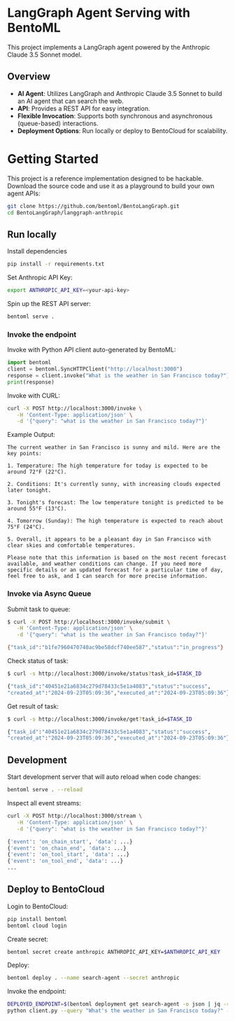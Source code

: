 # LangGraph Agent Serving with BentoML

This project implements a LangGraph agent powered by the Anthropic Claude 3.5 Sonnet model. 

## Overview

- **AI Agent**: Utilizes LangGraph and Anthropic Claude 3.5 Sonnet to build an AI agent that can search the web.
- **API**: Provides a REST API for easy integration.
- **Flexible Invocation**: Supports both synchronous and asynchronous (queue-based) interactions.
- **Deployment Options**: Run locally or deploy to BentoCloud for scalability.

# Getting Started

This project is a reference implementation designed to be hackable. Download the source code and use it as a playground to build your own agent APIs:

```bash
git clone https://github.com/bentoml/BentoLangGraph.git
cd BentoLangGraph/langgraph-anthropic
```

## Run locally

Install dependencies
```bash
pip install -r requirements.txt
```

Set Anthropic API Key:
```bash
export ANTHROPIC_API_KEY=<your-api-key>
```

Spin up the REST API server:
```bash
bentoml serve .
```

### Invoke the endpoint

Invoke with Python API client auto-generated by BentoML:
```python
import bentoml
client = bentoml.SyncHTTPClient("http://localhost:3000")
response = client.invoke("What is the weather in San Francisco today?")
print(response)
```

Invoke with CURL:
```bash
curl -X POST http://localhost:3000/invoke \
   -H 'Content-Type: application/json' \
   -d '{"query": "what is the weather in San Francisco today?"}'
```

Example Output:
```
The current weather in San Francisco is sunny and mild. Here are the key points:

1. Temperature: The high temperature for today is expected to be around 72°F (22°C).

2. Conditions: It's currently sunny, with increasing clouds expected later tonight.

3. Tonight's forecast: The low temperature tonight is predicted to be around 55°F (13°C).

4. Tomorrow (Sunday): The high temperature is expected to reach about 75°F (24°C).

5. Overall, it appears to be a pleasant day in San Francisco with clear skies and comfortable temperatures.

Please note that this information is based on the most recent forecast available, and weather conditions can change. If you need more specific details or an updated forecast for a particular time of day, feel free to ask, and I can search for more precise information.
```

### Invoke via Async Queue

Submit task to queue:
```bash
$ curl -X POST http://localhost:3000/invoke/submit \
   -H 'Content-Type: application/json' \
   -d '{"query": "what is the weather in San Francisco today?"}'

{"task_id":"b1fe7960470740ac9be58dcf740ee587","status":"in_progress"}
```

Check status of task:
```bash
$ curl -s http://localhost:3000/invoke/status?task_id=$TASK_ID

{"task_id":"40451e21a6834c279d78433c5e1a4083","status":"success",
"created_at":"2024-09-23T05:09:36","executed_at":"2024-09-23T05:09:36"}      
```

Get result of task:
```bash
$ curl -s http://localhost:3000/invoke/get?task_id=$TASK_ID

{"task_id":"40451e21a6834c279d78433c5e1a4083","status":"success",
"created_at":"2024-09-23T05:09:36","executed_at":"2024-09-23T05:09:36"}      
```

## Development

Start development server that will auto reload when code changes:
```bash
bentoml serve . --reload
```

Inspect all event streams:
```bash
curl -X POST http://localhost:3000/stream \
   -H 'Content-Type: application/json' \
   -d '{"query": "what is the weather in San Francisco today?"}'

{'event': 'on_chain_start', 'data': ...}
{'event': 'on_chain_end', 'data': ...}
{'event': 'on_tool_start', 'data': ...}
{'event': 'on_tool_end', 'data': ...}
...
```

## Deploy to BentoCloud

Login to BentoCloud:
```bash
pip install bentoml
bentoml cloud login
```

Create secret:
```bash
bentoml secret create anthropic ANTHROPIC_API_KEY=$ANTHROPIC_API_KEY
```

Deploy:

```bash
bentoml deploy . --name search-agent --secret anthropic
```

Invoke the endpoint:
```bash
DEPLOYED_ENDPOINT=$(bentoml deployment get search-agent -o json | jq -r ".endpoint_urls[0]")
python client.py --query "What's the weather in San Francisco today?" --url $DEPLOYED_ENDPOINT
```
